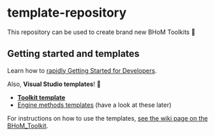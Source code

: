 # template-repository
This repository can be used to create brand new BHoM Toolkits :rocket:

## Getting started and templates
Learn how to [rapidly Getting Started for Developers](https://bhom.xyz/documentation/Guides-and-Tutorials/Coding-with-BHoM/). 

Also, **Visual Studio templates**! :rocket:

- [**Toolkit template**](https://github.com/BHoM/documentation/raw/master/templates/Toolkit%20template/SoftwareName_Toolkit.zip)
- [Engine methods templates](https://github.com/BHoM/documentation/tree/master/templates/Engine%20method%20templates) (have a look at these later)

For instructions on how to use the templates, [see the wiki page on the BHoM_Toolkit](https://github.com/BHoM/documentation/wiki/The-BHoM-Toolkit).
